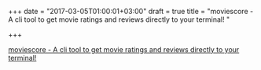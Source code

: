 +++
date = "2017-03-05T01:00:01+03:00"
draft = true
title = "moviescore - A cli tool to get movie ratings and reviews directly to your terminal! "

+++

<p><a href="https://t.co/Qh6osZe7Aw">moviescore - A cli tool to get movie ratings and reviews directly to your terminal! </a></p>
